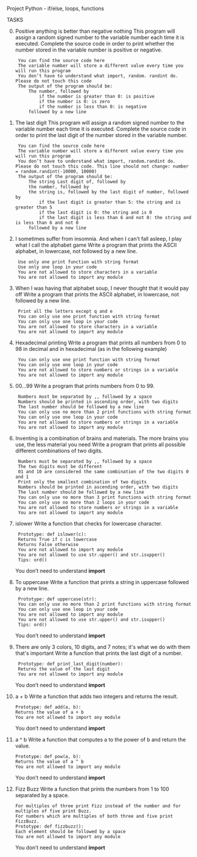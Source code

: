Project Python - if/else, loops, functions

TASKS

0. Positive anything is better than negative nothing
    This program will assign a random signed number to the variable number each time it is executed. Complete the source code in order to print whether the number stored in the variable number is positive or negative.

        You can find the source code here
        The variable number will store a different value every time you will run this program
        You don’t have to understand what import, random. randint do. Please do not touch this code
        The output of the program should be:
            The number, followed by
                if the number is greater than 0: is positive
                if the number is 0: is zero
                if the number is less than 0: is negative
            followed by a new line

1. The last digit
    This program will assign a random signed number to the variable number each time it is executed. Complete the source code in order to print the last digit of the number stored in the variable number.

        You can find the source code here
        The variable number will store a different value every time you will run this program
        You don’t have to understand what import, random.randint do. Please do not touch this code. This line should not change: number = random.randint(-10000, 10000)
        The output of the program should be:
            The string Last digit of, followed by
            the number, followed by
            the string is, followed by the last digit of number, followed by
                if the last digit is greater than 5: the string and is greater than 5
                if the last digit is 0: the string and is 0
                if the last digit is less than 6 and not 0: the string and is less than 6 and not 0
            followed by a new line

2. I sometimes suffer from insomnia. And when I can't fall asleep, I play what I call the alphabet game
    Write a program that prints the ASCII alphabet, in lowercase, not followed by a new line.

        Use only one print function with string format
        Use only one loop in your code
        You are not allowed to store characters in a variable
        You are not allowed to import any module

3. When I was having that alphabet soup, I never thought that it would pay off
    Write a program that prints the ASCII alphabet, in lowercase, not followed by a new line.

        Print all the letters except q and e
        You can only use one print function with string format
        You can only use one loop in your code
        You are not allowed to store characters in a variable
        You are not allowed to import any module

4. Hexadecimal printing
    Write a program that prints all numbers from 0 to 98 in decimal and in hexadecimal (as in the following example)

        You can only use one print function with string format
        You can only use one loop in your code
        You are not allowed to store numbers or strings in a variable
        You are not allowed to import any module

5. 00...99
    Write a program that prints numbers from 0 to 99.

        Numbers must be separated by ,, followed by a space
        Numbers should be printed in ascending order, with two digits
        The last number should be followed by a new line
        You can only use no more than 2 print functions with string format
        You can only use one loop in your code
        You are not allowed to store numbers or strings in a variable
        You are not allowed to import any module

6. Inventing is a combination of brains and materials. The more brains you use, the less material you need
    Write a program that prints all possible different combinations of two digits.

        Numbers must be separated by ,, followed by a space
        The two digits must be different
        01 and 10 are considered the same combination of the two digits 0 and 1
        Print only the smallest combination of two digits
        Numbers should be printed in ascending order, with two digits
        The last number should be followed by a new line
        You can only use no more than 3 print functions with string format
        You can only use no more than 2 loops in your code
        You are not allowed to store numbers or strings in a variable
        You are not allowed to import any module

7. islower
    Write a function that checks for lowercase character.

        Prototype: def islower(c):
        Returns True if c is lowercase
        Returns False otherwise
        You are not allowed to import any module
        You are not allowed to use str.upper() and str.isupper()
        Tips: ord()
    You don’t need to understand __import__

8. To uppercase
    Write a function that prints a string in uppercase followed by a new line.

        Prototype: def uppercase(str):
        You can only use no more than 2 print functions with string format
        You can only use one loop in your code
        You are not allowed to import any module
        You are not allowed to use str.upper() and str.isupper()
        Tips: ord()
    You don’t need to understand __import__

9. There are only 3 colors, 10 digits, and 7 notes; it's what we do with them that's important
    Write a function that prints the last digit of a number.

        Prototype: def print_last_digit(number):
        Returns the value of the last digit
        You are not allowed to import any module
    You don’t need to understand __import__

10. a + b
    Write a function that adds two integers and returns the result.

        Prototype: def add(a, b):
        Returns the value of a + b
        You are not allowed to import any module
    You don’t need to understand __import__

11. a ^ b
    Write a function that computes a to the power of b and return the value.

        Prototype: def pow(a, b):
        Returns the value of a ^ b
        You are not allowed to import any module
    You don’t need to understand __import__

12. Fizz Buzz
    Write a function that prints the numbers from 1 to 100 separated by a space.

        For multiples of three print Fizz instead of the number and for multiples of five print Buzz.
        For numbers which are multiples of both three and five print FizzBuzz.
        Prototype: def fizzbuzz():
        Each element should be followed by a space
        You are not allowed to import any module
    You don’t need to understand __import__
